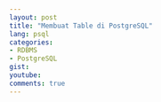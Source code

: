 ```yaml
---
layout: post
title: "Membuat Table di PostgreSQL"
lang: psql
categories:
- RDBMS
- PostgreSQL
gist: 
youtube: 
comments: true
---
```


